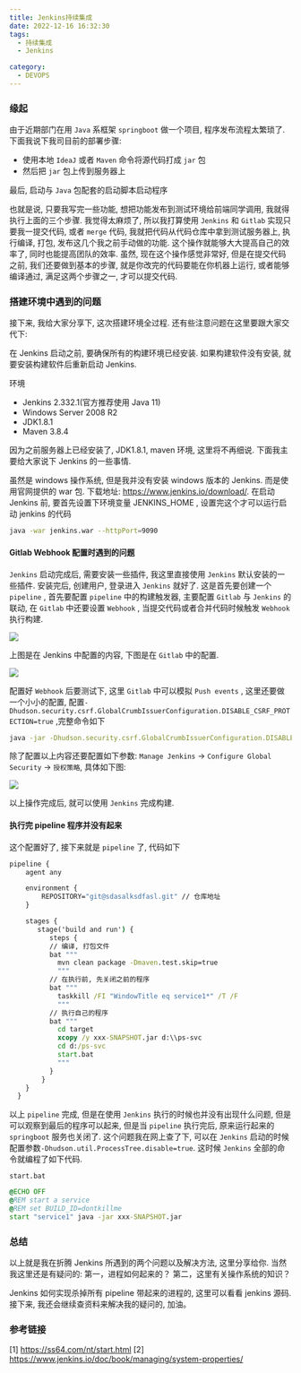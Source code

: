 ```yaml
---
title: Jenkins持续集成
date: 2022-12-16 16:32:30
tags:
  - 持续集成
  - Jenkins

category:
  - DEVOPS
---
```


### 缘起

由于近期部门在用 `Java` 系框架 `springboot` 做一个项目, 程序发布流程太繁琐了. 下面我说下我司目前的部署步骤:

- 使用本地 `IdeaJ` 或者 `Maven` 命令将源代码打成 `jar` 包
- 然后把 `jar` 包上传到服务器上

最后, 启动与 `Java` 包配套的启动脚本启动程序

也就是说, 只要我写完一些功能, 想把功能发布到测试环境给前端同学调用, 我就得执行上面的三个步骤. 我觉得太麻烦了, 所以我打算使用 `Jenkins` 和 `Gitlab` 实现只要我一提交代码, 或者 `merge` 代码, 我就把代码从代码仓库中拿到测试服务器上, 执行编译, 打包, 发布这几个我之前手动做的功能. 这个操作就能够大大提高自己的效率了, 同时也能提高团队的效率. 虽然, 现在这个操作感觉非常好, 但是在提交代码之前, 我们还要做到基本的步骤, 就是你改完的代码要能在你机器上运行, 或者能够编译通过, 满足这两个步骤之一, 才可以提交代码.

### 搭建环境中遇到的问题

接下来, 我给大家分享下, 这次搭建环境全过程. 还有些注意问题在这里要跟大家交代下:

在 Jenkins 启动之前, 要确保所有的构建环境已经安装. 如果构建软件没有安装, 就要安装构建软件后重新启动 Jenkins.

环境

- Jenkins 2.332.1(官方推荐使用 Java 11)
- Windows Server 2008 R2
- JDK1.8.1
- Maven 3.8.4

因为之前服务器上已经安装了, JDK1.8.1, maven 环境, 这里将不再细说. 下面我主要给大家说下 Jenkins 的一些事情.

虽然是 windows 操作系统, 但是我并没有安装 windows 版本的 Jenkins. 而是使用官网提供的 war 包. 下载地址: https://www.jenkins.io/download/. 在启动 Jenkins 前, 要首先设置下环境变量 JENKINS_HOME , 设置完这个才可以运行启动 jenkins 的代码

```sh
java -war jenkins.war --httpPort=9090
```

#### Gitlab Webhook 配置时遇到的问题

`Jenkins` 启动完成后, 需要安装一些插件, 我这里直接使用 `Jenkins` 默认安装的一些插件. 安装完后, 创建用户, 登录进入 `Jenkins` 就好了. 这是首先要创建一个 `pipeline` , 首先要配置 `pipeline` 中的构建触发器, 主要配置 `Gitlab` 与 `Jenkins` 的联动, 在 `Gitlab` 中还要设置 `Webhook` , 当提交代码或者合并代码时候触发 `Webhook` 执行构建.

![](https://user-images.githubusercontent.com/40328786/209425706-bf95a700-b495-4529-816d-c7ac3ec9ea09.png)

上图是在 Jenkins 中配置的内容, 下图是在 `Gitlab` 中的配置.

![](https://user-images.githubusercontent.com/40328786/209425711-8ac6a0e6-6570-44e2-9ce6-78896d761269.png)

配置好 `Webhook` 后要测试下, 这里 `Gitlab` 中可以模拟 `Push events` , 这里还要做一个小小的配置, 配置`-Dhudson.security.csrf.GlobalCrumbIssuerConfiguration.DISABLE_CSRF_PROTECTION=true` ,完整命令如下

```sh
java -jar -Dhudson.security.csrf.GlobalCrumbIssuerConfiguration.DISABLE_CSRF_PROTECTION=true jenkins.war --httpPort=9090
```

除了配置以上内容还要配置如下参数: `Manage Jenkins` → `Configure Global Security` → `授权策略`, 具体如下图:

![](https://user-images.githubusercontent.com/40328786/209425714-1016b5b0-ba45-4da9-9be0-fa0703a71ab9.png)

以上操作完成后, 就可以使用 `Jenkins` 完成构建.

#### 执行完 pipeline 程序并没有起来

这个配置好了, 接下来就是 `pipeline` 了, 代码如下

```bat
pipeline {
    agent any

    environment {
        REPOSITORY="git@sdasalksdfasl.git" // 仓库地址
    }

    stages {
       stage('build and run') {
          steps {
          // 编译, 打包文件
          bat """
            mvn clean package -Dmaven.test.skip=true
            """
          // 在执行前, 先关闭之前的程序
          bat """
            taskkill /FI "WindowTitle eq service1*" /T /F
            """
          // 执行自己的程序
          bat """
            cd target
            xcopy /y xxx-SNAPSHOT.jar d:\\ps-svc
            cd d:/ps-svc
            start.bat
            """
          }
        }
    }
  }
```

以上 `pipeline` 完成, 但是在使用 `Jenkins` 执行的时候也并没有出现什么问题, 但是可以观察到最后的程序可以起来, 但是当 `pipeline` 执行完后, 原来运行起来的 `springboot` 服务也关闭了. 这个问题我在网上查了下, 可以在 `Jenkins` 启动的时候配置参数`-Dhudson.util.ProcessTree.disable=true`. 这时候 `Jenkins` 全部的命令就编程了如下代码.

`start.bat`

```bat
@ECHO OFF
@REM start a service
@REM set BUILD_ID=dontkillme
start "service1" java -jar xxx-SNAPSHOT.jar
```

### 总结

以上就是我在折腾 Jenkins 所遇到的两个问题以及解决方法, 这里分享给你. 当然我这里还是有疑问的:
第一，进程如何起来的？
第二，这里有关操作系统的知识？

Jenkins 如何实现杀掉所有 pipeline 带起来的进程的, 这里可以看看 jenkins 源码.
接下来, 我还会继续查资料来解决我的疑问的, 加油。

### 参考链接

[1] https://ss64.com/nt/start.html
[2] https://www.jenkins.io/doc/book/managing/system-properties/
